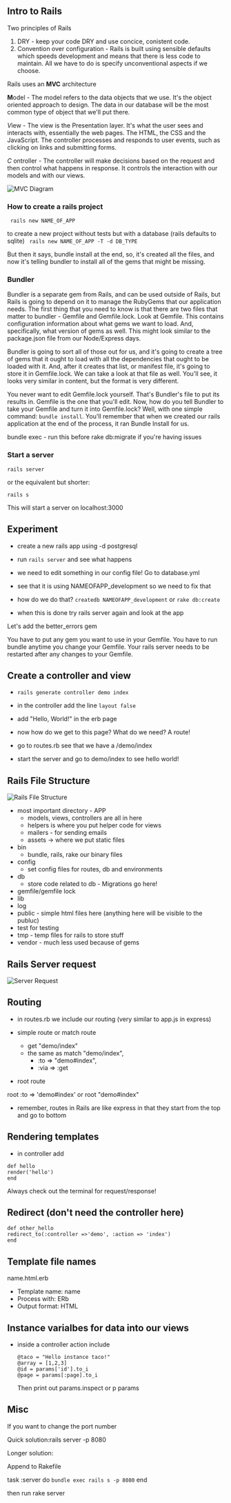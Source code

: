 ## Intro to Rails

Two principles of Rails

1. DRY - keep your code DRY and use concice, conistent code.
2. Convention over configuration - Rails is built using sensible defaults which speeds development and means that there is less code to maintain. All we have to do is specify unconventional aspects if we choose.

Rails uses an __MVC__ architecture

<b>M</b>odel - The model refers to the data objects that we use. It's the object oriented approach to design. The data in our database will be the most common type of object that we'll put there.

*V*iew - The view is the Presentation layer. It's what the user sees and interacts with, essentially the web pages. The HTML, the CSS and the JavaScript. The controller processes and responds to user events, such as clicking on links and submitting forms. 

*C* ontroller - The controller will make decisions based on the request and then control what happens in response. It controls the interaction with our models and with our views. 

![MVC Diagram](http://i.ytimg.com/vi/3mQjtk2YDkM/0.jpg)

### How to create a rails project

``` rails new NAME_OF_APP```

to create a new project without tests but with a database (rails defaults to sqlite)
``` rails new NAME_OF_APP -T -d DB_TYPE```

But then it says, bundle install at the end, so, it's created all the files, and now it's telling bundler to install all of the gems that might be missing. 

### Bundler

Bundler is a separate gem from Rails, and can be used outside of
Rails, but Rails is going to depend on it to manage the RubyGems that
our application needs. The first thing that you need to know is that
there are two files that matter to bundler - Gemfile and Gemfile.lock.
Look at Gemfile. This contains configuration information about what
gems we want to load. And, specifically, what version of gems as well.
This might look similar to the package.json file from our Node/Express
days.

Bundler is going to sort all of those out for us, and it's going to
create a tree of gems that it ought to load with all the dependencies
that ought to be loaded with it. And, after it creates that list, or
manifest file, it's going to store it in Gemfile.lock. We can take a
look at that file as well. You'll see, it looks very similar in
content, but the format is very different.

You never want to edit Gemfile.lock yourself. That's Bundler's file to
put its results in. Gemfile is the one that you'll edit. Now, how do
you tell Bundler to take your Gemfile and turn it into Gemfile.lock?
Well, with one simple command: `bundle install`. You'll remember that
when we created our rails application at the end of the process, it
ran Bundle Install for us.


bundle exec - run this before rake db:migrate if you're having issues

### Start a server

`rails server`

or the equivalent but shorter:

`rails s`

This will start a server on localhost:3000

## Experiment

- create a new rails app using -d postgresql
- run `rails server` and see what happens

- we need to edit something in our config file! Go to database.yml
- see that it is using NAMEOFAPP_development so we need to fix that
- how do we do that? `createdb NAMEOFAPP_development` or `rake db:create`

- when this is done try rails server again and look at the app

Let's add the better_errors gem

You have to put any gem you want to use in your Gemfile. You have to run bundle anytime you change your Gemfile. Your rails server needs to be restarted after any changes to your Gemfile.

## Create a controller and view

- `rails generate controller demo index`
- in the controller add the line `layout false`
- add "Hello, World!" in the erb page

- now how do we get to this page? What do we need? A route!
- go to routes.rb see that we have a /demo/index
- start the server and go to demo/index to see hello world!

## Rails File Structure

![Rails File Structure](http://i.imgur.com/whOL4DQ.png)

- most important directory - APP
	- models, views, controllers are all in here
	- helpers is where you put helper code for views
	- mailers - for sending emails
	- assets -> where we put static files
- bin 
	- bundle, rails, rake our binary files
- config
	- set config files for routes, db and environments
- db
	- store code related to db - Migrations go here!
- gemfile/gemfile lock
- lib 
- log
- public - simple html files here (anything here will be visible to the publuc)
- test for testing
- tmp - temp files for rails to store stuff
- vendor - much less used because of gems

## Rails Server request 

![Server Request](http://media.tumblr.com/tumblr_lowzw43lfd1qjrbah.png)

## Routing

- in routes.rb we include our routing (very similar to app.js in express)

- simple route or match route
	- get "demo/index"
	- the same as match "demo/index", 
		- :to => "demo#index",
		- :via => :get

- root route

root :to => 'demo#index'
or 
root "demo#index"

- remember, routes in Rails are like express in that they start from the top and go to bottom

## Rendering templates

- in controller add 

```
def hello
render('hello')
end
```
Always check out the terminal for request/response!

## Redirect (don't need the controller here)

```
def other_hello
redirect_to(:controller =>'demo', :action => 'index')
end
```

## Template file names

name.html.erb

- Template name: name
- Process with: ERb
- Output format: HTML

## Instance varialbes for data into our views

- inside a controller action include
	```
	@taco = "Hello instance taco!"
	@array = [1,2,3]
	@id = params['id'].to_i
	@page = params[:page].to_i
	```

	Then print out params.inspect
	or p params


## Misc

If you want to change the port number

Quick solution:rails server -p 8080

Longer solution: 

Append to Rakefile

task :server do
  `bundle exec rails s -p 8080`
end

then run rake server
  











